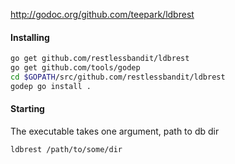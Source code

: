 
http://godoc.org/github.com/teepark/ldbrest


#### Installing

```bash
go get github.com/restlessbandit/ldbrest
go get github.com/tools/godep
cd $GOPATH/src/github.com/restlessbandit/ldbrest
godep go install .
```

#### Starting
The executable takes one argument, path to db dir

```bash
ldbrest /path/to/some/dir
```
